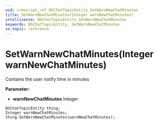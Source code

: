 ```yaml
---
uid: crmscript_ref_NSChatTopicEntity_SetWarnNewChatMinutes
title: SetWarnNewChatMinutes(Integer warnNewChatMinutes)
intellisense: NSChatTopicEntity.SetWarnNewChatMinutes
keywords: NSChatTopicEntity, GetWarnNewChatMinutes
so.topic: reference
---
```


# SetWarnNewChatMinutes(Integer warnNewChatMinutes)

Contains the user notify time in minutes

**Parameter:** 
* **warnNewChatMinutes** Integer

```crmscript
NSChatTopicEntity thing;
Integer warnNewChatMinutes;
thing.SetWarnNewChatMinutes(warnNewChatMinutes);
```

